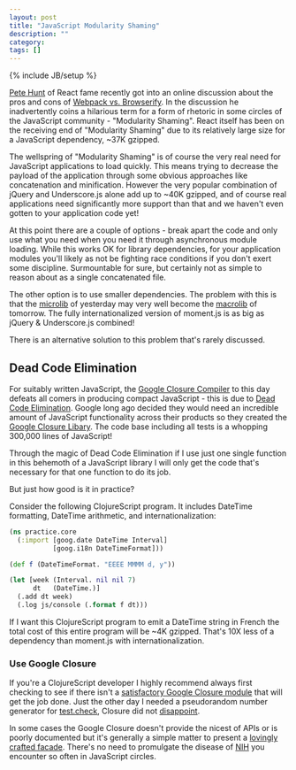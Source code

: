 ```yaml
---
layout: post
title: "JavaScript Modularity Shaming"
description: ""
category: 
tags: []
---
```

{% include JB/setup %}

[Pete Hunt](http://twitter.com) of React fame recently got into an
online discussion about the pros and cons of
[Webpack vs. Browserify](https://gist.github.com/substack/68f8d502be42d5cd4942#comment-1365101).
In the discussion he inadvertently coins a hilarious term for a form
of rhetoric in some circles of the JavaScript community - "Modularity
Shaming". React itself has been on the receiving end of "Modularity
Shaming" due to its relatively large size for a JavaScript dependency,
~37K gzipped.

The wellspring of "Modularity Shaming" is of course the very real need for
JavaScript applications to load quickly. This means trying to decrease
the payload of the application through some obvious approaches like
concatenation and minification. However the very popular combination of jQuery
and Underscore.js alone add up to ~40K gzipped, and of course real
applications need significantly more support than that and we haven't
even gotten to your application code yet!

At this point there are a couple of options - break apart the code and
only use what you need when you need it through asynchronous module
loading. While this works OK for library dependencies, for your
application modules you'll likely as not be fighting race conditions
if you don't exert some discipline. Surmountable for sure, but
certainly not as simple to reason about as a single concatenated file.

The other option is to use smaller dependencies. The problem with this
is that the
[microlib](https://web.archive.org/web/20111214102140/http://momentjs.com/)
of yesterday may very well become the [macrolib](http://momentjs.com) of
tomorrow. The fully internationalized version of moment.js is as big as
jQuery & Underscore.js combined!

There is an alternative solution to this problem that's rarely discussed.

## Dead Code Elimination

For suitably written JavaScript, the
[Google Closure Compiler](https://developers.google.com/closure/compiler/)
to this day defeats all comers in producing compact JavaScript - this
is due to
[Dead Code Elimination](http://en.wikipedia.org/wiki/Dead_code_elimination). Google
long ago decided they would need an incredible amount of JavaScript
functionality across their products so they created
the [Google Closure Libary](https://github.com/google/closure-library). The
code base including all tests is a whopping 300,000 lines of
JavaScript!

Through the magic of Dead Code Elimination if I use just one single
function in this behemoth of a JavaScript library I will only get
the code that's necessary for that one function to do its job.

But just how good is it in practice?

Consider the following ClojureScript program. It includes DateTime
formatting, DateTime arithmetic, and internationalization:

```clj
(ns practice.core
  (:import [goog.date DateTime Interval]
           [goog.i18n DateTimeFormat]))

(def f (DateTimeFormat. "EEEE MMMM d, y"))

(let [week (Interval. nil nil 7)
      dt   (DateTime.)]
  (.add dt week)
  (.log js/console (.format f dt)))
```

If I want this ClojureScript program to emit a DateTime string in
French the total cost of this entire program will be ~4K
gzipped. That's 10X less of a dependency than moment.js with
internationalization.

### Use Google Closure

If you're a ClojureScript developer I highly recommend always first
checking to see if there isn't a
[satisfactory Google Closure module](http://docs.closure-library.googlecode.com/git/index.html)
that will get the job done. Just the
other day I needed a pseudorandom number generator for
[test.check](https://github.com/clojure/test.check), Closure did not
[disappoint](http://docs.closure-library.googlecode.com/git/class_goog_testing_PseudoRandom.html).

In some cases the Google Closure doesn't provide the nicest of APIs or
is poorly documented but it's generally a simple matter to present
a
[lovingly crafted facade](https://github.com/andrewmcveigh/cljs-time). There's
no need to promulgate the disease of
[NIH](http://en.wikipedia.org/wiki/Not_invented_here) you encounter so
often in JavaScript circles.
